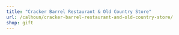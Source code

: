 ```yaml
---
title: "Cracker Barrel Restaurant & Old Country Store"
url: /calhoun/cracker-barrel-restaurant-and-old-country-store/
shop: gift
---
```

